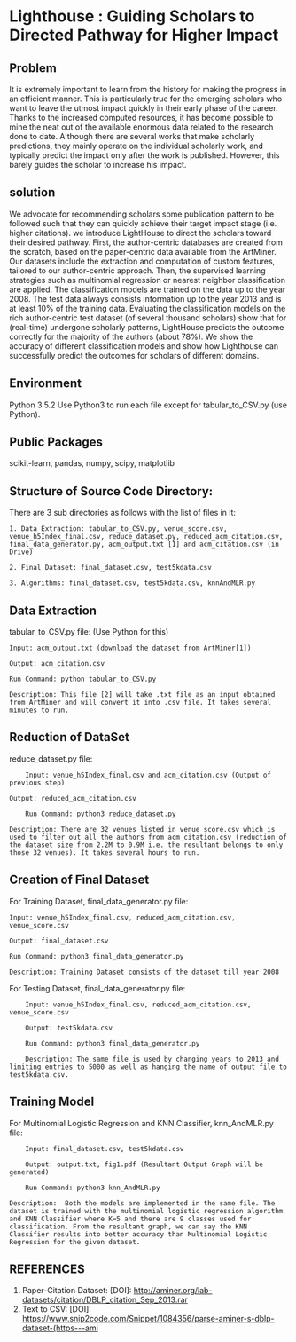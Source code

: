 # Lighthouse :  Guiding Scholars to Directed Pathway for Higher Impact

## Problem
It is extremely important to learn from the history for making the progress in an efficient manner. This is particularly true for the emerging scholars who want to leave the utmost impact quickly in their early phase of the career. Thanks to the increased computed resources, it has become possible to mine the neat out of the available enormous data related to the research done to date. Although there are several works that make scholarly predictions, they mainly operate on the individual scholarly work, and typically predict the impact only after the work is published. However, this barely guides the scholar to increase his impact.

## solution 
We advocate for recommending scholars some publication pattern to be followed such that they can quickly achieve their target impact stage (i.e. higher citations). we introduce LightHouse to direct the scholars toward their desired pathway. First, the author-centric databases are created from the scratch, based on the paper-centric data available from the ArtMiner. Our datasets include the extraction and computation of custom features, tailored to our author-centric approach. Then, the supervised learning strategies such as multinomial regression or nearest neighbor classification are applied. The classification models are trained on the data up to the year 2008. The test data always consists information up to the year 2013 and is at least 10% of the training data. Evaluating the classification models on the rich author-centric test dataset (of several thousand scholars) show that for (real-time) undergone scholarly patterns, LightHouse predicts the outcome correctly for the majority of the authors (about 78%). We show the accuracy of different classification models and show how Lighthouse can successfully predict the outcomes for scholars of different domains.



## Environment
Python 3.5.2 
Use Python3 to run each file except for tabular_to_CSV.py (use Python).

## Public Packages
scikit-learn, pandas, numpy, scipy, matplotlib

## Structure of Source Code Directory: 
There are 3 sub directories as follows with the list of files in it:

	1. Data Extraction: tabular_to_CSV.py, venue_score.csv, venue_h5Index_final.csv, reduce_dataset.py, reduced_acm_citation.csv, final_data_generator.py, acm_output.txt [1] and acm_citation.csv (in Drive)

	2. Final Dataset: final_dataset.csv, test5kdata.csv

	3. Algorithms: final_dataset.csv, test5kdata.csv, knnAndMLR.py

## Data Extraction

tabular_to_CSV.py file: (Use Python for this) 

	Input: acm_output.txt (download the dataset from ArtMiner[1])
	
	Output: acm_citation.csv
	
	Run Command: python tabular_to_CSV.py
	
	Description: This file [2] will take .txt file as an input obtained from ArtMiner and will convert it into .csv file. It takes several minutes to run.

## Reduction of DataSet

reduce_dataset.py file:

        Input: venue_h5Index_final.csv and acm_citation.csv (Output of previous step)

	Output: reduced_acm_citation.csv
	
        Run Command: python3 reduce_dataset.py

	Description: There are 32 venues listed in venue_score.csv which is used to filter out all the authors from acm_citation.csv (reduction of the dataset size from 2.2M to 0.9M i.e. the resultant belongs to only those 32 venues). It takes several hours to run.

## Creation of Final Dataset

For Training Dataset, final_data_generator.py file:

	Input: venue_h5Index_final.csv, reduced_acm_citation.csv, venue_score.csv

	Output: final_dataset.csv

	Run Command: python3 final_data_generator.py

	Description: Training Dataset consists of the dataset till year 2008


For Testing Dataset, final_data_generator.py file:

        Input: venue_h5Index_final.csv, reduced_acm_citation.csv, venue_score.csv 
   
        Output: test5kdata.csv
   
        Run Command: python3 final_data_generator.py
   
        Description: The same file is used by changing years to 2013 and limiting entries to 5000 as well as hanging the name of output file to test5kdata.csv.

## Training Model

For Multinomial Logistic Regression and KNN Classifier, knn_AndMLR.py file:

        Input: final_dataset.csv, test5kdata.csv

        Output: output.txt, fig1.pdf (Resultant Output Graph will be generated)

        Run Command: python3 knn_AndMLR.py
	
	Description:  Both the models are implemented in the same file. The dataset is trained with the multinomial logistic regression algorithm and KNN Classifier where K=5 and there are 9 classes used for classification. From the resultant graph, we can say the KNN Classifier results into better accuracy than Multinomial Logistic Regression for the given dataset. 

## REFERENCES
1. Paper-Citation Dataset: [DOI]: http://aminer.org/lab-datasets/citation/DBLP_citation_Sep_2013.rar
2. Text to CSV: [DOI]: https://www.snip2code.com/Snippet/1084356/parse-aminer-s-dblp-dataset-(https---ami
